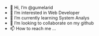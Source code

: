 - 👋 Hi, I’m @gumelarid
- 👀 I’m interested in Web Developer
- 🌱 I’m currently learning System Analys
- 💞️ I’m looking to collaborate on my github
- 📫 How to reach me ...

<!---
galuhprahadi96/galuhprahadi96 is a ✨ special ✨ repository because its `README.md` (this file) appears on your GitHub profile.
You can click the Preview link to take a look at your changes.
--->
